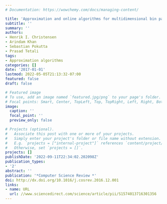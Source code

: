 ```yaml
---
# Documentation: https://wowchemy.com/docs/managing-content/

title: 'Approximation and online algorithms for multidimensional bin packing: A survey '
subtitle: ''
summary: ''
authors:
- Henrik I. Christensen
- Arindam Khan
- Sebastian Pokutta
- Prasad Tetali
tags:
- Approximation algorithms
categories: []
date: '2017-01-01'
lastmod: 2022-05-05T21:13:32-07:00
featured: false
draft: false

# Featured image
# To use, add an image named `featured.jpg/png` to your page's folder.
# Focal points: Smart, Center, TopLeft, Top, TopRight, Left, Right, BottomLeft, Bottom, BottomRight.
image:
  caption: ''
  focal_point: ''
  preview_only: false

# Projects (optional).
#   Associate this post with one or more of your projects.
#   Simply enter your project's folder or file name without extension.
#   E.g. `projects = ["internal-project"]` references `content/project/deep-learning/index.md`.
#   Otherwise, set `projects = []`.
projects: []
publishDate: '2022-09-11T22:34:02.202098Z'
publication_types:
- '2'
abstract: ''
publication: '*Computer Science Review *'
doi: http://dx.doi.org/10.1016/j.cosrev.2016.12.001
links:
- name: URL
  url: //www.sciencedirect.com/science/article/pii/S1574013716301356
---
```

